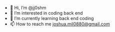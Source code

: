 - 👋 Hi, I’m @jj0shm
- 👀 I’m interested in coding back end
- 🌱 I’m currently learning back end coding
- 📫 How to reach me joshua.mil0880@gmail.com

<!---
jj0shm/jj0shm is a ✨ special ✨ repository because its `README.md` (this file) appears on your GitHub profile.
You can click the Preview link to take a look at your changes.
--->

